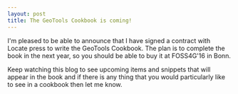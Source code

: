 ```yaml
---
layout: post
title: The GeoTools Cookbook is coming! 
---
```


I'm pleased to be able to announce that I have signed a contract with Locate press to write the GeoTools Cookbook. The plan is to complete the book in the next year, so you should be able to buy it at FOSS4G'16 in Bonn. 

Keep watching this blog to see upcoming items and snippets that will appear in the book and if there is any thing that you would particularly like to see in a cookbook then let me know. 